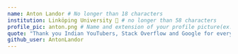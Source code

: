```yaml
---
name: Anton Landor # No longer than 18 characters
institution: Linköping University 🚩 # no longer than 58 characters
profile_pic: anton.png # Name and extension of your profile picture(ex. mona.png)
quote: "Thank you Indian YouTubers, Stack Overflow and Google for everything!" # no longer than 100 characters
github_user: AntonLandor
---
```

